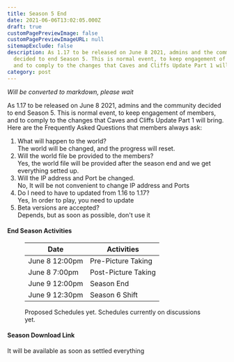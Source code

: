 ```yaml
---
title: Season 5 End
date: 2021-06-06T13:02:05.000Z
draft: true
customPagePreviewImage: false
customPagePreviewImageURL: null
sitemapExclude: false
description: As 1.17 to be released on June 8 2021, admins and the community
  decided to end Season 5. This is normal event, to keep engagement of members,
  and to comply to the changes that Caves and Cliffs Update Part 1 will bring.
category: post
---
```

*Will be converted to markdown, please wait*
<!-- wp:paragraph {"textColor":"black"} -->
<p class="has-black-color has-text-color">As 1.17 to be released on June 8 2021, admins and the community decided to end Season 5. This is normal event, to keep engagement of members, and to comply to the changes that Caves and Cliffs Update Part 1 will bring. Here are the Frequently Asked Questions that members always ask:</p>
<!-- /wp:paragraph -->

<!-- wp:list {"ordered":true,"textColor":"black"} -->
<ol class="has-black-color has-text-color"><li>What will happen to the world?<br>The world will be changed, and the progress will reset.</li><li>Will the world file be provided to the members?<br>Yes, the world file will be provided after the season end and we get everything setted up.</li><li>Will the IP address and Port be changed.<br>No, It will be not convenient to change IP address and Ports</li><li>Do I need to have to updated from 1.16 to 1.17?<br>Yes, In order to play, you need to update</li><li>Beta versions are accepted?<br>Depends, but as soon as possible, don't use it</li></ol>
<!-- /wp:list -->

<!-- wp:heading {"level":4} -->
<h4>End Season Activities</h4>
<!-- /wp:heading -->

<!-- wp:table {"backgroundColor":"subtle-pale-green"} -->
<figure class="wp-block-table"><table class="has-subtle-pale-green-background-color has-background"><thead><tr><th>Date</th><th>Activities</th></tr></thead><tbody><tr><td>June 8 12:00pm</td><td>Pre-Picture Taking</td></tr><tr><td>June 8 7:00pm</td><td>Post-Picture Taking</td></tr><tr><td>June 9 12:00pm</td><td>Season End</td></tr><tr><td>June 9 12:30pm</td><td>Season 6 Shift</td></tr></tbody></table><figcaption>Proposed Schedules yet. Schedules currently on discussions yet.</figcaption></figure>
<!-- /wp:table -->

<!-- wp:heading {"level":4} -->
<h4>Season Download Link </h4>
<!-- /wp:heading -->

<!-- wp:paragraph {"textColor":"black"} -->
<p class="has-black-color has-text-color">It will be available as soon as settled everything</p>
<!-- /wp:paragraph -->